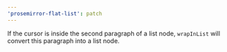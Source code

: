 ```yaml
---
'prosemirror-flat-list': patch
---
```


If the cursor is inside the second paragraph of a list node, `wrapInList` will convert this paragraph into a list node.
